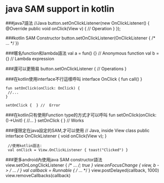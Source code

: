 # java SAM support in kotlin
###java7語法
	//Java
	 button.setOnClickListener(new OnClickListener() {
	            @Override public void onClick(View v) {
	                // Operation
	            } 
	});

###kotlin SAM Constructor
	button.setOnClickListener(OnClickListener {
	            /* ... */
	})


###暱名function和lambda語法
	val a = fun() {} // Anonymous function
	val b = {} // Lambda expression


###還可以更簡易
	button.setOnClickListener {
	            // Operations
	}
	
###在kotlin使用interface不行這樣呼叫
	interface OnClick {
	            fun call()
	}
	
	fun setOnClick(onClick: OnClick) {
	 //...
	}
	
	setOnClick {  } //  Error

###在kotlin只有使用Function type的方式才可以呼叫
	fun setOnClick(onClick: ()->Unit) {
	            //...
	}
	setOnClick {  } // Works


###僅限定在java設定的SAM,才可以使用
	// Java, inside View class
	public interface OnClickListener {
	       void onClick(View v);
	 }
	 
	 //使用kotlin語法:
	 val onClick = View.OnClickListener { toast("Clicked") }

###更多android內使用java SAM constructor語法 
	view.setOnLongClickListener { /* ... */; true }
	view.onFocusChange { view, b -> /* ... */ }
	val callback = Runnable { /* ... */ }
	view.postDelayed(callback, 1000)
	view.removeCallbacks(callback)

